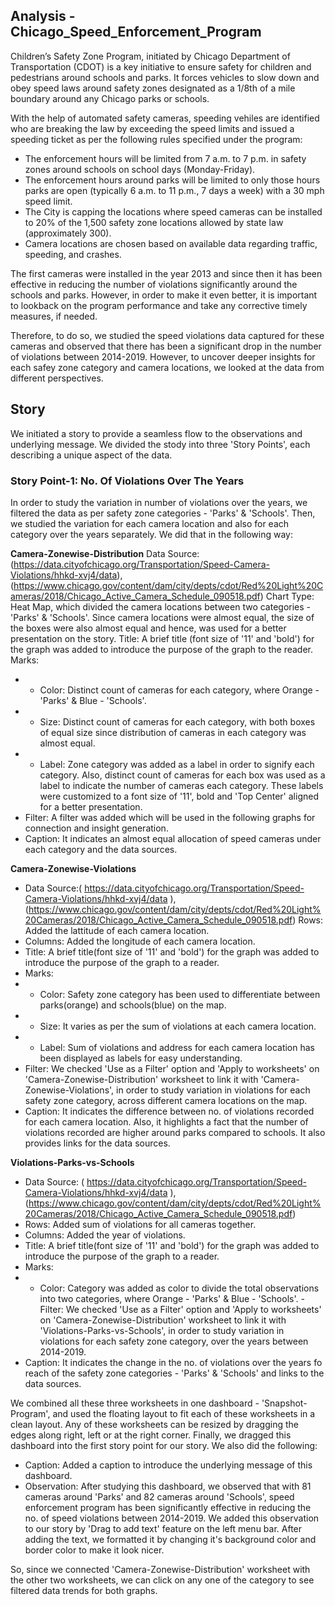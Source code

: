## Analysis - Chicago_Speed_Enforcement_Program

Children’s Safety Zone Program, initiated by Chicago Department of Transportation (CDOT) is a key initiative to ensure safety for children and pedestrians around schools and parks. It forces vehicles to slow down and obey speed laws around safety zones designated as a 1/8th of a mile boundary around any Chicago parks or schools.

With the help of automated safety cameras, speeding vehiles  are identified who are breaking the law by exceeding the speed limits and issued a speeding ticket as per the following rules specified under the program:
- The enforcement hours will be limited from 7 a.m. to 7 p.m. in safety zones around schools on school days (Monday-Friday).
- The enforcement hours around parks will be limited to only those hours parks are open (typically 6 a.m. to 11 p.m., 7 days a week) with a 30 mph speed limit.
- The City is capping the locations where speed cameras can be installed to 20% of the 1,500 safety zone locations allowed by state law (approximately 300).
- Camera locations are chosen based on available data regarding traffic, speeding, and crashes.

The first cameras were installed in the year 2013 and since then it has been effective in reducing the number of violations significantly around the schools and parks. However, in order to make it even better, it is important to lookback on the program performance and take any corrective timely measures, if needed. 

Therefore, to do so, we studied the speed violations data captured for these cameras and observed that there has been a significant drop in the number of violations between 2014-2019. However, to uncover deeper insights for each safey zone category and camera locations, we looked at the data from different perspectives.

## Story
We initiated a story to provide a seamless flow to the observations and underlying message. We divided the stody into three 'Story Points', each describing a unique aspect of the data.

### Story Point-1: No. Of Violations Over The Years
In order to study the variation in number of violations over the years, we filtered the data as per safety zone categories - 'Parks' & 'Schools'. Then, we studied the variation for each camera location and also for each category over the years separately. We did that in the following way:

**Camera-Zonewise-Distribution**
Data Source: (https://data.cityofchicago.org/Transportation/Speed-Camera-Violations/hhkd-xvj4/data), (https://www.chicago.gov/content/dam/city/depts/cdot/Red%20Light%20Cameras/2018/Chicago_Active_Camera_Schedule_090518.pdf)
Chart Type: Heat Map, which divided the camera locations between two categories - 'Parks' & 'Schools'. Since camera locations were almost equal, the size of the boxes were also almost equal and hence, was used for a better presentation on the story.
Title: A brief title (font size of '11' and 'bold') for the graph was added to introduce the purpose of the graph to the reader. 
Marks:
- - Color: Distinct count of cameras for each category, where Orange - 'Parks' & Blue - 'Schools'.
- - Size: Distinct count of cameras for each category, with both boxes of equal size since distribution of cameras in each category was almost equal.
- - Label: Zone category was added as a label in order to signify each category. Also, distinct count of cameras for each box was used as a label to indicate the number of cameras each category. These labels were customized to a font size of '11', bold and 'Top Center' aligned for a better presentation.
- Filter: A filter was added which will be used in the following graphs for connection and insight generation.
- Caption: It indicates an almost equal allocation of speed cameras  under each category and the data sources.
[](Image)

**Camera-Zonewise-Violations**
- Data Source:( https://data.cityofchicago.org/Transportation/Speed-Camera-Violations/hhkd-xvj4/data ), (https://www.chicago.gov/content/dam/city/depts/cdot/Red%20Light%20Cameras/2018/Chicago_Active_Camera_Schedule_090518.pdf)
Rows: Added the lattitude of each camera location.
- Columns: Added the longitude of each camera location.
- Title: A brief title(font size of '11' and 'bold') for the graph was added to introduce the purpose of the graph to a reader. 
- Marks:
- - Color: Safety zone category has been used to differentiate between parks(orange) and schools(blue) on the map.
- - Size: It varies as per the sum of violations at each camera location.
- - Label: Sum of violations and address for each camera location has been displayed as labels for easy understanding.
- Filter: We checked 'Use as a Filter' option and 'Apply to worksheets' on 'Camera-Zonewise-Distribution' worksheet to link it with 'Camera-Zonewise-Violations', in order to study variation in violations for each safety zone category, across different camera locations on the map.
- Caption: It indicates the difference between no. of violations recorded for each camera location. Also, it highlights a fact that the number of violations recorded are higher around parks compared to schools. It also provides links for the data sources.
[](Image)

**Violations-Parks-vs-Schools**
- Data Source: ( https://data.cityofchicago.org/Transportation/Speed-Camera-Violations/hhkd-xvj4/data ), (https://www.chicago.gov/content/dam/city/depts/cdot/Red%20Light%20Cameras/2018/Chicago_Active_Camera_Schedule_090518.pdf)
- Rows: Added sum of violations for all cameras together.
- Columns: Added the year of violations.
- Title: A brief title(font size of '11' and 'bold') for the graph was added to introduce the purpose of the graph to a reader.
- Marks:
- - Color: Category was added as color to divide the total observations into two categories, where Orange - 'Parks' & Blue - 'Schools'.
-Filter: We checked 'Use as a Filter' option and 'Apply to worksheets' on 'Camera-Zonewise-Distribution' worksheet to link it with 'Violations-Parks-vs-Schools', in order to study variation in violations for each safety zone category, over the years between 2014-2019.
- Caption: It indicates the change in the no. of violations over the years fo reach of the safety zone categories - 'Parks' & 'Schools' and links to the data sources.

We combined all these three worksheets in one dashboard - 'Snapshot-Program', and used the floating layout to fit each of these worksheets in a clean layout. Any of these worksheets can be resized by dragging the edges along right, left or at the right corner. Finally, we dragged this dashboard into the first story point for our story. We also did the following:
- Caption: Added a caption to introduce the underlying message of this dashboard.
- Observation: After studying this dashboard, we observed that with 81 cameras around 'Parks' and 82 cameras around 'Schools', speed enforcement program has been significantly effective in reducing the no. of speed violations between 2014-2019. We added this observation to our story by 'Drag to add text' feature on the left menu bar. After adding the text, we formatted it by changing it's background color and border color to make it look nicer.

So, since we connected 'Camera-Zonewise-Distribution' worksheet with the other two worksheets, we can click on any one of the category to see filtered data trends for both graphs.













